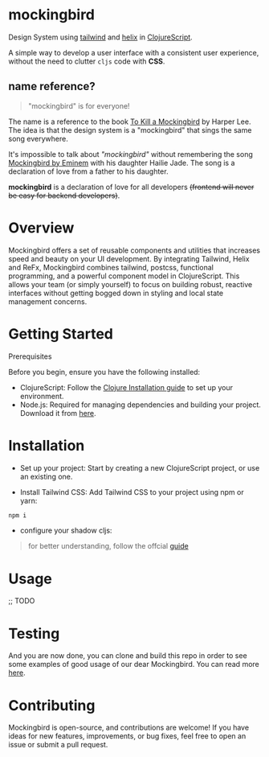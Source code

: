 # mockingbird

Design System using [tailwind](https://tailwindcss.com/) and [helix](https://github.com/lilactown/helix) in [ClojureScript](https://clojurescript.org/).

A simple way to develop a user interface with a consistent user experience, without the need to clutter `cljs` code with **CSS**.

## name reference?

> "mockingbird" is for everyone!

The name is a reference to the book [To Kill a Mockingbird](https://en.wikipedia.org/wiki/To_Kill_a_Mockingbird) by Harper Lee. The idea is that the design system is a "mockingbird" that sings the same song everywhere.

It's impossible to talk about *"mockingbird"* without remembering the song [Mockingbird by Eminem](https://www.youtube.com/watch?v=S9bCLPwzSC0) with his daughter Hailie Jade. The song is a declaration of love from a father to his daughter.

**mockingbird** is a declaration of love for all developers ~~(frontend will never be easy for backend developers)~~.

# Overview

Mockingbird offers a set of reusable components and utilities that increases speed and beauty on your UI development. By integrating Tailwind, Helix and ReFx, Mockingbird combines tailwind, postcss, functional programming, and a powerful component model in ClojureScript. This allows your team (or simply yourself) to focus on building robust, reactive interfaces without getting bogged down in styling and local state management concerns.

# Getting Started

Prerequisites

Before you begin, ensure you have the following installed:
- ClojureScript: Follow the [Clojure Installation guide](https://clojure.org/guides/install_clojure) to set up your environment.
- Node.js: Required for managing dependencies and building your project. Download it from [here](https://www.npmjs.com/package/downloads).

# Installation

- Set up your project: Start by creating a new ClojureScript project, or use an existing one.

- Install Tailwind CSS: Add Tailwind CSS to your project using npm or yarn:

``` sh
npm i
```

- configure your shadow cljs:

> for better understanding, follow the offcial [guide](https://github.com/thheller/shadow-cljs)


# Usage 

;; TODO

# Testing

And you are now done, you can clone and build this repo in order to see some examples of good usage of our dear Mockingbird. You can read more [here](docs/test.md).

# Contributing

Mockingbird is open-source, and contributions are welcome! If you have ideas for new features, improvements, or bug fixes, feel free to open an issue or submit a pull request.

